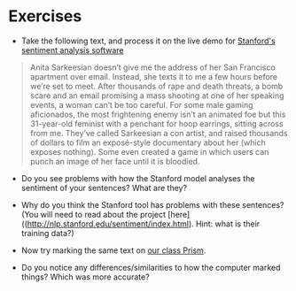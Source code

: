# Exercises

* Take the following text, and process it on the live demo for [Stanford's sentiment analysis software](http://nlp.stanford.edu:8080/sentiment/rntnDemo.html)

> Anita Sarkeesian doesn’t give me the address of her San Francisco apartment over email. Instead, she texts it to me a few hours before we’re set to meet. After thousands of rape and death threats, a bomb scare and an email promising a mass shooting at one of her speaking events, a woman can’t be too careful. For some male gaming aficionados, the most frightening enemy isn’t an animated foe but this 31-year-old feminist with a penchant for hoop earrings, sitting across from me. They’ve called Sarkeesian a con artist, and raised thousands of dollars to film an exposé-style documentary about her (which exposes nothing). Some even created a game in which users can punch an image of her face until it is bloodied.

* Do you see problems with how the Stanford model analyses the sentiment of your sentences? What are they?

* Why do you think the Stanford tool has problems with these sentences? (You will need to read about the project [here]((http://nlp.stanford.edu/sentiment/index.html). Hint: what is their training data?)

* Now try marking the same text on [our class Prism](http://prism.scholarslab.org/prisms/84f15902-686a-11e6-905c-005056b3784e/highlight?locale=en).

* Do you notice any differences/similarities to how the computer marked things? Which was more accurate?